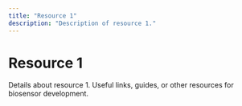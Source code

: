 ```yaml
---
title: "Resource 1"
description: "Description of resource 1."
---
```


# Resource 1

Details about resource 1. Useful links, guides, or other resources for biosensor development.
